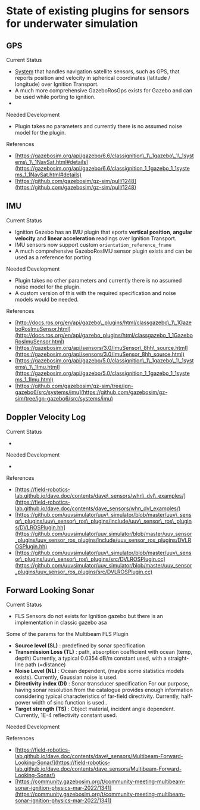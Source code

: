 # State of existing plugins for sensors for underwater simulation

GPS
--------------

Current Status


*   [System](https://gazebosim.org/api/gazebo/6.6/classignition_1_1gazebo_1_1System.html) that handles navigation satellite sensors, such as GPS, that reports position and velocity in spherical coordinates (latitude / longitude) over Ignition Transport.
*   A much more comprehensive GazeboRosGps exists for Gazebo and can be used while porting to ignition.
*
    

Needed Development

*   Plugin takes no parameters and currently there is no assumed noise model for the plugin.

References


*   [https://gazebosim.org/api/gazebo/6.6/classignition\_1\_1gazebo\_1\_1systems\_1\_1NavSat.html#details](https://gazebosim.org/api/gazebo/6.6/classignition_1_1gazebo_1_1systems_1_1NavSat.html#details)
*   [https://github.com/gazebosim/gz-sim/pull/1248](https://github.com/gazebosim/gz-sim/pull/1248)

IMU
--------------

Current Status


*   Ignition Gazebo has an IMU plugin that eports **vertical position**, **angular velocity** and **linear acceleration** readings over Ignition Transport.
*   IMU sensors now support custom `orientation_reference_frame`
*   A much comprehensive GazeboRosIMU sensor plugin exists and can be used as a reference for porting.

Needed Development


*   Plugin takes no other parameters and currently there is no assumed noise model for the plugin.
*   A custom version of this with the required specification and noise models would be needed.

  

References


*   [http://docs.ros.org/en/api/gazebo\_plugins/html/classgazebo\_1\_1GazeboRosImuSensor.html](http://docs.ros.org/en/api/gazebo_plugins/html/classgazebo_1_1GazeboRosImuSensor.html)
*   [https://gazebosim.org/api/sensors/3.0/ImuSensor\_8hh\_source.html](https://gazebosim.org/api/sensors/3.0/ImuSensor_8hh_source.html)
*   [https://gazebosim.org/api/gazebo/5.0/classignition\_1\_1gazebo\_1\_1systems\_1\_1Imu.html](https://gazebosim.org/api/gazebo/5.0/classignition_1_1gazebo_1_1systems_1_1Imu.html)
*   [https://github.com/gazebosim/gz-sim/tree/ign-gazebo6/src/systems/imu](https://github.com/gazebosim/gz-sim/tree/ign-gazebo6/src/systems/imu)

Doppler Velocity Log
--------------

Current Status


*     
    

Needed Development


*     
    

  

References


*   [https://field-robotics-lab.github.io/dave.doc/contents/dave\_sensors/whn\_dvl\_examples/](https://field-robotics-lab.github.io/dave.doc/contents/dave_sensors/whn_dvl_examples/)
*   [https://github.com/uuvsimulator/uuv\_simulator/blob/master/uuv\_sensor\_plugins/uuv\_sensor\_ros\_plugins/include/uuv\_sensor\_ros\_plugins/DVLROSPlugin.hh](https://github.com/uuvsimulator/uuv_simulator/blob/master/uuv_sensor_plugins/uuv_sensor_ros_plugins/include/uuv_sensor_ros_plugins/DVLROSPlugin.hh)
*   [https://github.com/uuvsimulator/uuv\_simulator/blob/master/uuv\_sensor\_plugins/uuv\_sensor\_ros\_plugins/src/DVLROSPlugin.cc](https://github.com/uuvsimulator/uuv_simulator/blob/master/uuv_sensor_plugins/uuv_sensor_ros_plugins/src/DVLROSPlugin.cc)

Forward Looking Sonar
--------------

Current Status


*   FLS Sensors do not exists for Ignition gazebo but there is an implementation in classic gazebo asa

  

Some of the params for the Multibeam FLS Plugin


*   **Source level (SL)** : predefined by sonar specification
*   **Transmission Loss (TL)** : path, absorption coefficient with ocean (temp, depth) Currently, a typical 0.0354 dB/m constant used, with a straight-line path (=distance)
*   **Noise Level (NL)** : Ocean dependent, (maybe some statistics models exists). Currently, Gaussian noise is used.
*   **Directivity index (DI)** : Sonar transducer specification For our purpose, having sonar resolution from the catalogue provides enough information considering typical characteristics of far-field directivity. Currently, half-power width of sinc function is used..
*   **Target strength (TS)** : Object material, incident angle dependent. Currently, 1E-4 reflectivity constant used.

  

Needed Development


  

References


*   [https://field-robotics-lab.github.io/dave.doc/contents/dave\_sensors/Multibeam-Forward-Looking-Sonar/](https://field-robotics-lab.github.io/dave.doc/contents/dave_sensors/Multibeam-Forward-Looking-Sonar/)
*   [https://community.gazebosim.org/t/community-meeting-multibeam-sonar-ignition-physics-mar-2022/1341](https://community.gazebosim.org/t/community-meeting-multibeam-sonar-ignition-physics-mar-2022/1341)

 